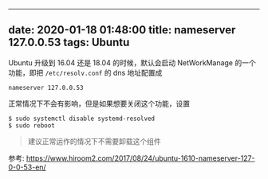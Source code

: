 <!--
 * @Author: maple
 * @Date: 2020-01-18 01:47:22
 * @LastEditors: maple
 * @LastEditTime: 2020-02-15 17:27:39
 -->
---
date: 2020-01-18 01:48:00
title: nameserver 127.0.0.53
tags: Ubuntu
---

Ubuntu 升级到 16.04 还是 18.04 的时候，默认会启动 NetWorkManage 的一个功能，即把 `/etc/resolv.conf` 的 dns 地址配置成

````
nameserver 127.0.0.53
````

正常情况下不会有影响，但是如果想要关闭这个功能，设置

```
$ sudo systemctl disable systemd-resolved
$ sudo reboot
```

> 建议正常运作的情况下不需要卸载这个组件



参考: https://www.hiroom2.com/2017/08/24/ubuntu-1610-nameserver-127-0-0-53-en/

